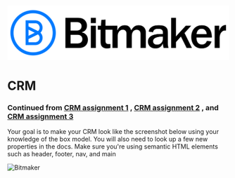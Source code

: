 ![Bitmaker](https://github.com/johncarlolopez/bitmaker-reference/blob/master/bitmakerlogo.svg)
# CRM
###

### Continued from [CRM assignment 1](https://github.com/johncarlolopez/bitmaker-d13a2-crm) , [CRM assignment 2](https://github.com/johncarlolopez/bitmaker-d15a2-crm) , and [CRM assignment 3](https://github.com/johncarlolopez/bitmaker-d18a4-crm)

Your goal is to make your CRM look like the screenshot below using your knowledge of the box model. You will also need to look up a few new properties in the docs. Make sure you're using semantic HTML elements such as header, footer, nav, and main

![Bitmaker](https://github.com/bitmakerlabs/crm-web-assignment/blob/master/mockup.png)
